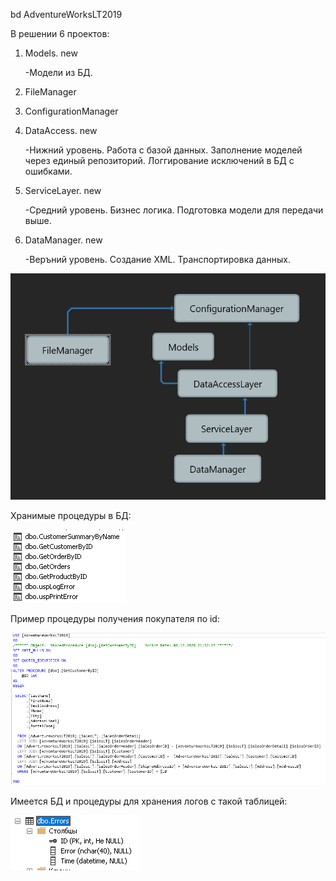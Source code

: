 bd AdventureWorksLT2019

В решении 6 проектов: 
1. Models. new

   -Модели из БД.

2. FileManager

3. ConfigurationManager

4. DataAccess. new

   -Нижний уровень. Работа с базой данных. Заполнение моделей через единый репозиторий. Логгирование исключений в БД с ошибками.

5. ServiceLayer. new

   -Средний уровень. Бизнес логика. Подготовка модели для передачи выше.

6. DataManager. new

   -Веръний уровень. Создание XML. Транспортировка данных.

![Screenshot](Screenshots/Screenshot_4.png)

Хранимые процедуры в БД:

![Screenshot](Screenshots/Screenshot_5.png)

Пример процедуры получения покупателя по id:

![Screenshot](Screenshots/Screenshot_6.png)

Имеется БД и процедуры для хранения логов с такой таблицей:

![Screenshot](Screenshots/Screenshot_7.png)
